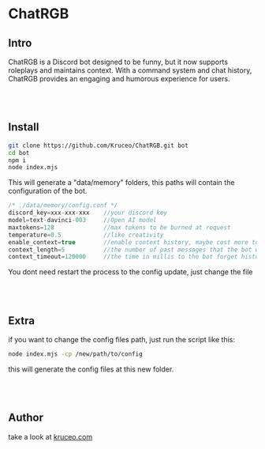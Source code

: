 # **ChatRGB** #
## **Intro** ##

ChatRGB is a Discord bot designed to be funny, but it now supports roleplays and maintains context. With a command system and chat history, ChatRGB provides an engaging and humorous experience for users.

<br>
<br>

## **Install** ##

```bash
git clone https://github.com/Kruceo/ChatRGB.git bot
cd bot
npm i
node index.mjs
```

This will generate a "data/memory" folders, this paths will contain the configuration of the bot.

```js
/* ./data/memory/config.conf */
discord_key=xxx-xxx-xxx    //your discord key
model=text-davinci-003     //Open AI model
maxtokens=128              //max tokens to be burned at request  
temperature=0.5            //like creativity
enable_context=true        //enable context history, maybe cost more tokens per message
context_length=5           //the number of past messages that the bot will remember
context_timeout=120000     //the time in millis to the bot forget history 
```

You dont need restart the process to the config update, just change the file

<br>
<br>

## **Extra** ##
if you want to change the config files path, just run the script like this:

```bash
node index.mjs -cp /new/path/to/config
```

this will generate the config files at this new folder.

<br>
<br>

## Author ##
take a look at <a href="https://kruceo.com">kruceo.com</a>




